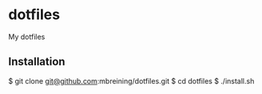 dotfiles
========

My dotfiles

Installation
------------

$ git clone git@github.com:mbreining/dotfiles.git
$ cd dotfiles
$ ./install.sh
